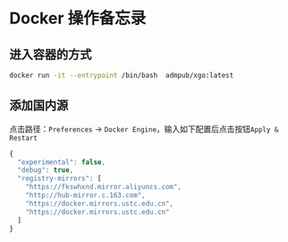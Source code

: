 # Docker 操作备忘录

## 进入容器的方式

```bash
docker run -it --entrypoint /bin/bash  admpub/xgo:latest
```

## 添加国内源

点击路径：`Preferences` -> `Docker Engine`，输入如下配置后点击按钮`Apply & Restart`

```js
{
  "experimental": false,
  "debug": true,
  "registry-mirrors": [
    "https://fkswhxnd.mirror.aliyuncs.com",
    "http://hub-mirror.c.163.com",
    "https://docker.mirrors.ustc.edu.cn",
    "https://docker.mirrors.ustc.edu.cn"
  ]
}
```
